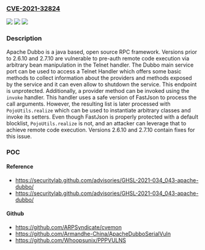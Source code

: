 ### [CVE-2021-32824](https://cve.mitre.org/cgi-bin/cvename.cgi?name=CVE-2021-32824)
![](https://img.shields.io/static/v1?label=Product&message=Dubbo&color=blue)
![](https://img.shields.io/static/v1?label=Version&message=2.6.10%3C%202.6.10%20&color=brighgreen)
![](https://img.shields.io/static/v1?label=Vulnerability&message=CWE-502%20Deserialization%20of%20Untrusted%20Data&color=brighgreen)

### Description

Apache Dubbo is a java based, open source RPC framework. Versions prior to 2.6.10 and 2.7.10 are vulnerable to pre-auth remote code execution via arbitrary bean manipulation in the Telnet handler. The Dubbo main service port can be used to access a Telnet Handler which offers some basic methods to collect information about the providers and methods exposed by the service and it can even allow to shutdown the service. This endpoint is unprotected. Additionally, a provider method can be invoked using the `invoke` handler. This handler uses a safe version of FastJson to process the call arguments. However, the resulting list is later processed with `PojoUtils.realize` which can be used to instantiate arbitrary classes and invoke its setters. Even though FastJson is properly protected with a default blocklist, `PojoUtils.realize` is not, and an attacker can leverage that to achieve remote code execution. Versions 2.6.10 and 2.7.10 contain fixes for this issue.

### POC

#### Reference
- https://securitylab.github.com/advisories/GHSL-2021-034_043-apache-dubbo/
- https://securitylab.github.com/advisories/GHSL-2021-034_043-apache-dubbo/

#### Github
- https://github.com/ARPSyndicate/cvemon
- https://github.com/Armandhe-China/ApacheDubboSerialVuln
- https://github.com/Whoopsunix/PPPVULNS

